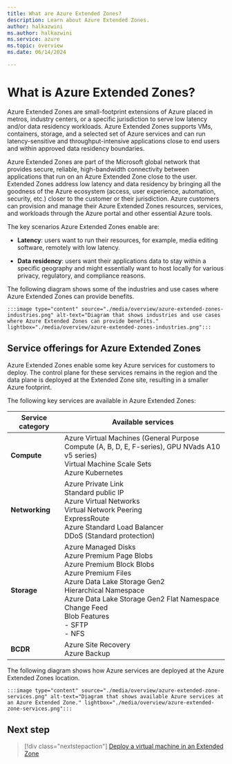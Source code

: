 ```yaml
---
title: What are Azure Extended Zones?
description: Learn about Azure Extended Zones.
author: halkazwini
ms.author: halkazwini
ms.service: azure
ms.topic: overview
ms.date: 06/14/2024

---
```


# What is Azure Extended Zones?

Azure Extended Zones are small-footprint extensions of Azure placed in metros, industry centers, or a specific jurisdiction to serve low latency and/or data residency workloads. Azure Extended Zones supports VMs, containers, storage, and a selected set of Azure services and can run latency-sensitive and throughput-intensive applications close to end users and within approved data residency boundaries.
 
Azure Extended Zones are part of the Microsoft global network that provides secure, reliable, high-bandwidth connectivity between applications that run on an Azure Extended Zone close to the user. Extended Zones address low latency and data residency by bringing all the goodness of the Azure ecosystem (access, user experience, automation, security, etc.) closer to the customer or their jurisdiction. Azure customers can provision and manage their Azure Extended Zones resources, services, and workloads through the Azure portal and other essential Azure tools.

The key scenarios Azure Extended Zones enable are: 

- **Latency**: users want to run their resources, for example, media editing software, remotely with low latency.

- **Data residency**: users want their applications data to stay within a specific geography and might essentially want to host locally for various privacy, regulatory, and compliance reasons.

The following diagram shows some of the industries and use cases where Azure Extended Zones can provide benefits.

    :::image type="content" source="./media/overview/azure-extended-zones-industries.png" alt-text="Diagram that shows industries and use cases where Azure Extended Zones can provide benefits." lightbox="./media/overview/azure-extended-zones-industries.png":::

## Service offerings for Azure Extended Zones

Azure Extended Zones enable some key Azure services for customers to deploy. The control plane for these services remains in the region and the data plane is deployed at the Extended Zone site, resulting in a smaller Azure footprint.

The following key services are available in Azure Extended Zones:

| Service category | Available services |
| ------------------ | ------------------- |
| **Compute** | Azure Virtual Machines (General Purpose Compute (A, B, D, E, F-series), GPU NVads A10 v5 series) <br> Virtual Machine Scale Sets <br> Azure Kubernetes |
| **Networking** | Azure Private Link <br> Standard public IP <br> Azure Virtual Networks <br> Virtual Network Peering <br> ExpressRoute <br> Azure Standard Load Balancer <br> DDoS (Standard protection) |
| **Storage** | Azure Managed Disks <br> Azure Premium Page Blobs <br> Azure Premium Block Blobs <br> Azure Premium Files <br>  Azure Data Lake Storage Gen2<br> Hierarchical Namespace <br>Azure Data Lake Storage Gen2 Flat Namespace <br> Change Feed <br> Blob Features <br> - SFTP <br> - NFS |
| **BCDR** | Azure Site Recovery <br> Azure Backup |

The following diagram shows how Azure services are deployed at the Azure Extended Zones location.

    :::image type="content" source="./media/overview/azure-extended-zone-services.png" alt-text="Diagram that shows available Azure services at an Azure Extended Zone." lightbox="./media/overview/azure-extended-zone-services.png":::

## Next step

> [!div class="nextstepaction"]
> [Deploy a virtual machine in an Extended Zone](deploy-vm-portal.md)
